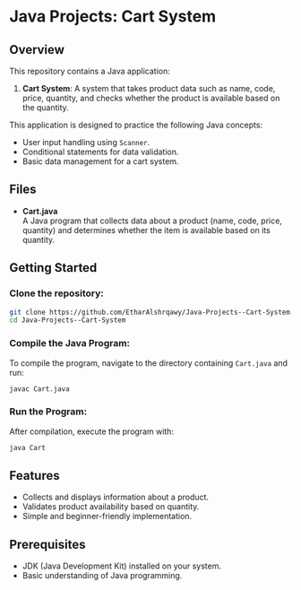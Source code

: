 # Java Projects: Cart System

## Overview

This repository contains a Java application:

1. **Cart System**: A system that takes product data such as name, code, price, quantity, and checks whether the product is available based on the quantity.

This application is designed to practice the following Java concepts:
- User input handling using `Scanner`.
- Conditional statements for data validation.
- Basic data management for a cart system.

## Files

- **Cart.java**  
  A Java program that collects data about a product (name, code, price, quantity) and determines whether the item is available based on its quantity.

## Getting Started
### Clone the repository:

```bash
git clone https://github.com/EtharAlshrqawy/Java-Projects--Cart-System.git
cd Java-Projects--Cart-System
```

### Compile the Java Program:

To compile the program, navigate to the directory containing `Cart.java` and run:
```bash
javac Cart.java
```

### Run the Program:

After compilation, execute the program with:
```bash
java Cart
```

## Features
- Collects and displays information about a product.
- Validates product availability based on quantity.
- Simple and beginner-friendly implementation.

## Prerequisites
- JDK (Java Development Kit) installed on your system.
- Basic understanding of Java programming.
